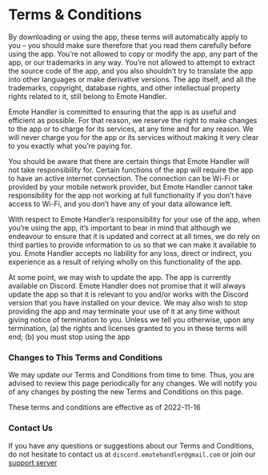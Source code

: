 # Terms & Conditions

By downloading or using the app, these terms will automatically apply to you – you should make sure therefore that you read them carefully before using the app. You’re not allowed to copy or modify the app, any part of the app, or our trademarks in any way. You’re not allowed to attempt to extract the source code of the app, and you also shouldn’t try to translate the app into other languages or make derivative versions. The app itself, and all the trademarks, copyright, database rights, and other intellectual property rights related to it, still belong to Emote Handler.
 
Emote Handler is committed to ensuring that the app is as useful and efficient as possible. For that reason, we reserve the right to make changes to the app or to charge for its services, at any time and for any reason. We will never charge you for the app or its services without making it very clear to you exactly what you’re paying for.
  
You should be aware that there are certain things that Emote Handler will not take responsibility for. Certain functions of the app will require the app to have an active internet connection. The connection can be Wi-Fi or provided by your mobile network provider, but Emote Handler cannot take responsibility for the app not working at full functionality if you don’t have access to Wi-Fi, and you don’t have any of your data allowance left.
 
With respect to Emote Handler’s responsibility for your use of the app, when you’re using the app, it’s important to bear in mind that although we endeavour to ensure that it is updated and correct at all times, we do rely on third parties to provide information to us so that we can make it available to you. Emote Handler accepts no liability for any loss, direct or indirect, you experience as a result of relying wholly on this functionality of the app.
 
At some point, we may wish to update the app. The app is currently available on Discord. Emote Handler does not promise that it will always update the app so that it is relevant to you and/or works with the Discord version that you have installed on your device. We may also wish to stop providing the app and may terminate your use of it at any time without giving notice of termination to you. Unless we tell you otherwise, upon any termination, (a) the rights and licenses granted to you in these terms will end; (b) you must stop using the app
 
### Changes to This Terms and Conditions 
We may update our Terms and Conditions from time to time. Thus, you are advised to review this page periodically for any changes. We will notify you of any changes by posting the new Terms and Conditions on this page.
 
These terms and conditions are effective as of 2022-11-16
 
### Contact Us 
If you have any questions or suggestions about our Terms and Conditions, do not hesitate to contact us at `discord.emotehandler@gmail.com` or join our [support server](https://discord.gg/yJDNAp8Jvc)
